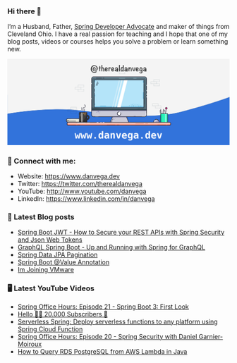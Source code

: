 ### Hi there 👋

I’m a Husband, Father, [Spring Developer Advocate](https://tanzu.vmware.com/developer/advocates/) and maker of things from Cleveland Ohio. I have a real passion for teaching and I hope that one of my blog posts, videos or courses helps you solve a problem or learn something new.

![Profile Header](./github_profile_header.png)

### 🤝 Connect with me:

- Website: https://www.danvega.dev
- Twitter: https://twitter.com/therealdanvega
- YouTube: http://www.youtube.com/danvega
- LinkedIn: https://www.linkedin.com/in/danvega

### 📝 Latest Blog posts

<!-- BLOG-POST-LIST:START -->
- [Spring Boot JWT - How to Secure your REST APIs with Spring Security and Json Web Tokens](https://www.danvega.dev/blog/2022/09/06/spring-security-jwt)
- [GraphQL Spring Boot - Up and Running with Spring for GraphQL](https://www.danvega.dev/blog/2022/05/17/spring-for-graphql)
- [Spring Data JPA Pagination](https://www.danvega.dev/blog/2022/05/12/spring-data-jpa-pagination)
- [Spring Boot @Value Annotation](https://www.danvega.dev/blog/2022/05/11/spring-boot-value-annotation)
- [Im Joining VMware](https://www.danvega.dev/blog/2022/01/24/im-joining-vmware)
<!-- BLOG-POST-LIST:END -->

### 🖥 Latest YouTube Videos

<!-- YOUTUBE:START -->
- [Spring Office Hours: Episode 21 - Spring Boot 3: First Look](https://www.youtube.com/watch?v=KF1EffD9-ao)
- [Hello 👋🏻 20.000 Subscribers 🙏](https://www.youtube.com/watch?v=hsMKOirkLZU)
- [Serverless Spring: Deploy serverless functions to any platform using Spring Cloud Function](https://www.youtube.com/watch?v=gj1DDymw5iY)
- [Spring Office Hours: Episode 20 - Spring Security with Daniel Garnier-Moiroux](https://www.youtube.com/watch?v=0i6Xu3Pf83Q)
- [How to Query RDS PostgreSQL from AWS Lambda in Java](https://www.youtube.com/watch?v=K1OI-S0ET70)
<!-- YOUTUBE:END -->
